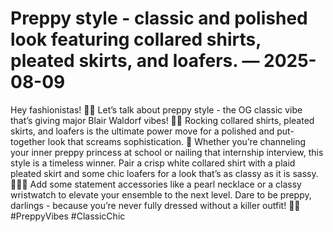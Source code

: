 # Preppy style - classic and polished look featuring collared shirts, pleated skirts, and loafers. — 2025-08-09

Hey fashionistas! 💅🏼 Let’s talk about preppy style - the OG classic vibe that’s giving major Blair Waldorf vibes! 👗🎀 Rocking collared shirts, pleated skirts, and loafers is the ultimate power move for a polished and put-together look that screams sophistication. 🌟 Whether you’re channeling your inner preppy princess at school or nailing that internship interview, this style is a timeless winner. Pair a crisp white collared shirt with a plaid pleated skirt and some chic loafers for a look that’s as classy as it is sassy. 💁🏼‍♀️ Add some statement accessories like a pearl necklace or a classy wristwatch to elevate your ensemble to the next level. Dare to be preppy, darlings - because you’re never fully dressed without a killer outfit! 👑💄 #PreppyVibes #ClassicChic